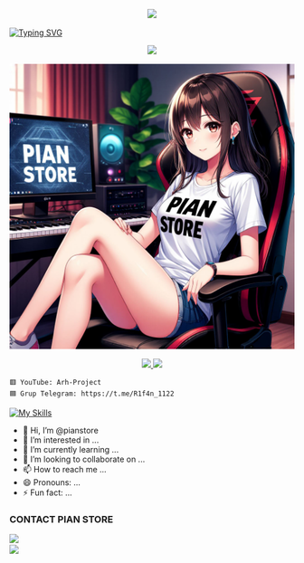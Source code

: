 <p align="center">
  <img src="https://user-images.githubusercontent.com/76937659/153705486-44e6c1b2-74fa-4d44-be1c-36c8fdb83331.gif"/>
  </p>
<a href="https://git.io/typing-svg"><img src="https://readme-typing-svg.demolab.com?font=Capriola&size=29&pause=1000&color=F70000&background=A967EA1B&center=true&vCenter=true&width=435&height=40&lines=SELAMAT+DATANG+;DI+GITHUB+PIAN+STORE+" alt="Typing SVG" /></a>
<p align="center">
  <img src="https://user-images.githubusercontent.com/76937659/153705486-44e6c1b2-74fa-4d44-be1c-36c8fdb83331.gif"/>
  
![IMAGE](https://raw.githubusercontent.com/pianstore/pianstore/refs/heads/main/9cde7ad0284211f0b243d60b04329523_1.jpeg)
<p align="center">

<a href="https://github.com/pianstore">

  <img height="180em" src="https://github-readme-stats-eight-theta.vercel.app/api?username=pianstore&show_icons=true&theme=algolia&include_all_commits=true&count_private=true"/>

  <img height="180em" src="https://github-readme-stats-eight-theta.vercel.app/api/top-langs/?username=pianstore&layout=compact&langs_count=8&theme=algolia"/>

</a>
</p>





```
🟥 YouTube: Arh-Project 
🟦 Grup Telegram: https://t.me/R1f4n_1122
```

[![My Skills](https://skillicons.dev/icons?i=java,linux,js,html,css,python,php,bash,azure,docker,gcp)](https://skillicons.dev)


- 👋 Hi, I’m @pianstore
- 👀 I’m interested in ...
- 🌱 I’m currently learning ...
- 💞️ I’m looking to collaborate on ...
- 📫 How to reach me ...
- 😄 Pronouns: ...
- ⚡ Fun fact: ...

<!---
pianstore/pianstore is a ✨ special ✨ repository because its `README.md` (this file) appears on your GitHub profile.
You can click the Preview link to take a look at your changes.
--->

### CONTACT PIAN STORE <br>
<a href="https://t.me/pianstore01" target=”_blank”><img src="https://img.shields.io/static/v1?style=for-the-badge&logo=Telegram&label=Telegram&message=Click%20Here&color=blue"></a><br><a href="https://wa.me/6282291572138" target=”_blank”><img src="https://img.shields.io/static/v1?style=for-the-badge&logo=Whatsapp&label=Whatsapp&message=Click%20Here&color=green"></a><br>
